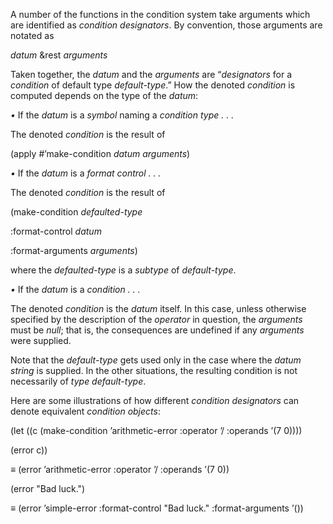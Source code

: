  

A number of the functions in the condition system take arguments which are identified as *condition designators*. By convention, those arguments are notated as 

*datum* &rest *arguments* 

Taken together, the *datum* and the *arguments* are “*designators* for a *condition* of default type *default-type*.” How the denoted *condition* is computed depends on the type of the *datum*: 

*•* If the *datum* is a *symbol* naming a *condition type . . .* 

The denoted *condition* is the result of 

(apply #’make-condition *datum arguments*) 



 

 

*•* If the *datum* is a *format control . . .* 

The denoted *condition* is the result of 

(make-condition *defaulted-type* 

:format-control *datum* 

:format-arguments *arguments*) 

where the *defaulted-type* is a *subtype* of *default-type*. 

*•* If the *datum* is a *condition . . .* 

The denoted *condition* is the *datum* itself. In this case, unless otherwise specified by the description of the *operator* in question, the *arguments* must be *null*; that is, the consequences are undefined if any *arguments* were supplied. 

Note that the *default-type* gets used only in the case where the *datum string* is supplied. In the other situations, the resulting condition is not necessarily of *type default-type*. 

Here are some illustrations of how different *condition designators* can denote equivalent *condition objects*: 

(let ((c (make-condition ’arithmetic-error :operator ’/ :operands ’(7 0)))) 

(error c)) 

*≡* (error ’arithmetic-error :operator ’/ :operands ’(7 0)) 

(error "Bad luck.") 

*≡* (error ’simple-error :format-control "Bad luck." :format-arguments ’()) 

